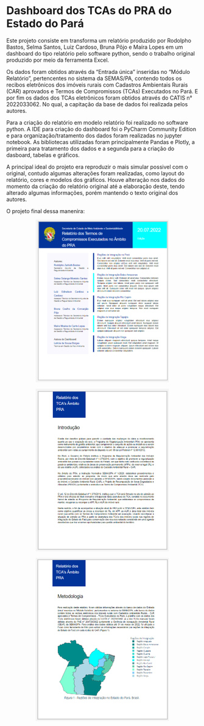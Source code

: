 # Dashboard dos TCAs do PRA do Estado do Pará
Este projeto consiste em transforma um relatório produzido por Rodolpho Bastos, Selma Santos, Luiz Cardoso, Bruna Pôjo e Maíra Lopes em um dashboard do tipo relatório pelo software python, sendo o trabalho original produzido por meio da ferramenta Excel. 
 
Os dados foram obtidos através da “Entrada única” inseridas no “Módulo Relatório”, pertencentes no sistema da SEMAS/PA, contendo todos os recibos eletrônicos dos imóveis rurais com Cadastros Ambientais Rurais (CAR) aprovados e Termos de Compromissos (TCAs) Executados no Pará. E por fim os dados dos TCAs eletrônicos foram obtidos através do CATIS n° 2022033062. No qual, a capitação da base de dados foi realizada pelos autores.

Para a criação do relatório em modelo relatório foi realizado no software python. A IDE para criação do dashboard foi o PyCharm Community Edition e para organização/tratamento dos dados foram realizadas no jupyter notebook. As bibliotecas utilizadas foram principalmente Pandas e Plotly, a primeira para tratamento dos dados e a segunda para a criação do dasboard, tabelas e gráficos.

A principal ideal do projeto era reproduzir o mais simular possivel com o original, contudo algumas alterações foram realizadas, como layout do relatório, cores e modelos dos gráficos. Houve alteração nos dados do momento da criação do relatório original até a elaboração deste, tendo alterado algumas informações, porém mantendo o texto original dos autores.

O projeto final dessa manenira:
<p align="center">
  <img src="https://github.com/LeticiaSBorges/Dashboard_TCA_PRA/blob/c552902bc67f668d130f84e57b53255c3298acd7/Img/folha-1.PNG" width="350" title="hover text">
</p>
<p align="center">
  <img src="https://github.com/LeticiaSBorges/Dashboard_TCA_PRA/blob/6af6261acac44cce68399ec197a88ee131cfcd98/Img/folha-2.PNG" width="350" title="hover text">
</p>
<p align="center">
  <img src="https://github.com/LeticiaSBorges/Dashboard_TCA_PRA/blob/6af6261acac44cce68399ec197a88ee131cfcd98/Img/folha-3.PNG" width="350" title="hover text">
</p>
